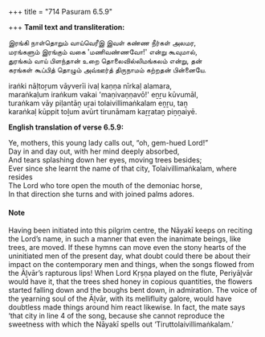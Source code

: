 +++
title = "714 Pasuram 6.5.9"

+++
**Tamil text and transliteration:**

இரங்கி நாள்தொறும் வாய்வெரீஇ இவள் கண்ண நீர்கள் அலமர,  
மரங்களும் இரங்கும் வகை 'மணிவண்ணவோ!' என்று கூவுமால்,  
துரங்கம் வாய் பிளந்தான் உறை தொலைவில்லிமங்கலம் என்று, தன்  
கரங்கள் கூப்பித் தொழும் அவ்ஊர்த் திருநாமம் கற்றதன் பின்னையே.

iraṅki nāḷtoṟum vāyverīi ivaḷ kaṇṇa nīrkaḷ alamara,  
maraṅkaḷum iraṅkum vakai 'maṇivaṇṇavō!' eṉṟu kūvumāl,  
turaṅkam vāy piḷantāṉ uṟai tolaivillimaṅkalam eṉṟu, taṉ  
karaṅkaḷ kūppit toḻum avūrt tirunāmam kaṟṟataṉ piṉṉaiyē.

**English translation of verse 6.5.9:**

Ye, mothers, this young lady calls out, “oh, gem-hued Lord!”  
Day in and day out, with her mind deeply absorbed,  
And tears splashing down her eyes, moving trees besides;  
Ever since she learnt the name of that city, Tolaivillimaṅkalam, where resides  
The Lord who tore open the mouth of the demoniac horse,  
In that direction she turns and with joined palms adores.

#### Note

Having been initiated into this pilgrim centre, the Nāyakī keeps on reciting the Lord’s name, in such a manner that even the inanimate beings, like trees, are moved. If these hymns can move even the stony hearts of the uninitiated men of the present day, what doubt could there be about their impact on the contemporary men and things, when the songs flowed from the Āḻvār’s rapturous lips! When Lord Kṛṣṇa played on the flute, Periyāḻvār would have it, that the trees shed honey in copious quantities, the flowers started falling down and the boughs bent down, in admiration. The voice of the yearning soul of the Āḻvār, with its mellifluity galore, would have doubtless made things around him react likewise. In fact, the mate says ‘that city in line 4 of the song, because she cannot reproduce the sweetness with which the Nāyakī spells out ‘Tiruttolaivillimaṅkalam.’


